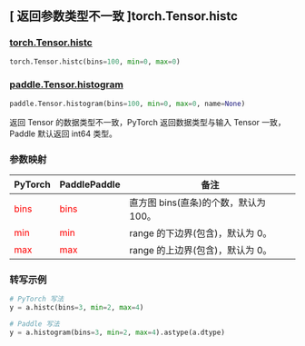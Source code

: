 ## [ 返回参数类型不一致 ]torch.Tensor.histc

### [torch.Tensor.histc](https://pytorch.org/docs/stable/generated/torch.Tensor.histc.html?highlight=torch+tensor+histc#torch.Tensor.histc)

```python
torch.Tensor.histc(bins=100, min=0, max=0)
```

### [paddle.Tensor.histogram](https://www.paddlepaddle.org.cn/documentation/docs/zh/develop/api/paddle/Tensor_cn.html#histogram-bins-100-min-0-max-0)

```python
paddle.Tensor.histogram(bins=100, min=0, max=0, name=None)
```

返回 Tensor 的数据类型不一致，PyTorch 返回数据类型与输入 Tensor 一致， Paddle 默认返回 int64 类型。

### 参数映射

| PyTorch                           | PaddlePaddle                 | 备注                                                   |
|-----------------------------------|------------------------------| ------------------------------------------------------ |
| <font color='red'> bins </font> | <font color='red'> bins </font> | 直方图 bins(直条)的个数，默认为 100。                                     |
| <font color='red'> min </font> | <font color='red'> min </font> | range 的下边界(包含)，默认为 0。                                     |
| <font color='red'> max </font> | <font color='red'> max </font> | range 的上边界(包含)，默认为 0。                                     |

### 转写示例

```python
# PyTorch 写法
y = a.histc(bins=3, min=2, max=4)

# Paddle 写法
y = a.histogram(bins=3, min=2, max=4).astype(a.dtype)
```
